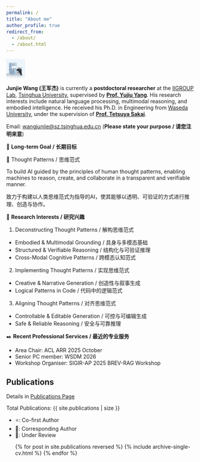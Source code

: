 ```yaml
---
permalink: /
title: "About me"
author_profile: true
redirect_from: 
  - /about/
  - /about.html
---
```


<img src="/images/avatar-logo.jpg" width="10%">

**Junjie Wang (王军杰)** is currently a **postdoctoral researcher** at the [IIGROUP Lab](https://iigroup.github.io/), [Tsinghua University](https://www.tsinghua.edu.cn/en/), supervised by [**Prof. Yujiu Yang**](https://iigroup.github.io/about/). 
His research interests include natural language processing, multimodal reasoning, and embodied intelligence. He received his Ph.D. in Engineering from [Waseda University](https://www.waseda.jp/top/en/), under the supervision of [**Prof. Tetsuya Sakai**](http://sakailab.com/tetsuya/).

Email: wangjunjie@sz.tsinghua.edu.cn (**Please state your purpose / 请您注明来意**)

🌌 **Long-term Goal / 长期目标**

🧠 Thought Patterns / 思维范式

To build AI guided by the principles of human thought patterns, enabling machines to reason, create, and collaborate in a transparent and verifiable manner.

致力于构建以人类思维范式为指导的AI，使其能够以透明、可验证的方式进行推理、创造与协作。

🔎 **Research Interests / 研究兴趣**

1. Deconstructing Thought Patterns / 解构思维范式
  - Embodied & Multimodal Grounding / 具身与多模态基础
  - Structured & Verifiable Reasoning / 结构化与可验证推理
  - Cross-Modal Cognitive Patterns / 跨模态认知范式
2. Implementing Thought Patterns / 实现思维范式
  - Creative & Narrative Generation / 创造性与叙事生成
  - Logical Patterns in Code / 代码中的逻辑范式
3. Aligning Thought Patterns / 对齐思维范式
  - Controllable & Editable Generation / 可控与可编辑生成
  - Safe & Reliable Reasoning / 安全与可靠推理
  
✒️ **Recent Professional Services / 最近的专业服务**

- Area Chair: ACL ARR 2025 October
- Senior PC member: WSDM 2026
- Workshop Organiser: SIGIR-AP 2025 BREV-RAG Workshop

## Publications

Details in [Publications Page](https://wangjunjie-ai.github.io/publications/)

<p>Total Publications: {{ site.publications | size }}</p>

- ⭐: Co-first Author
- 🚩: Corresponding Author
- 💭: Under Review

<ul>{% for post in site.publications reversed %}
  {% include archive-single-cv.html %}
{% endfor %}</ul>